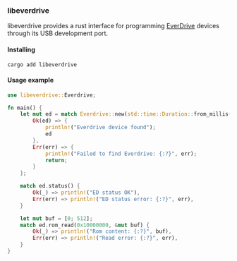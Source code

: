 ### libeverdrive

libeverdrive provides a rust interface for programming [EverDrive](https://krikzz.com/) devices through its USB development port.

#### Installing
```shell
cargo add libeverdrive
```

#### Usage example
```rust
use libeverdrive::Everdrive;

fn main() {
    let mut ed = match Everdrive::new(std::time::Duration::from_millis(100)) {
        Ok(ed) => {
            println!("Everdrive device found");
            ed
        },
        Err(err) => {
            println!("Failed to find Everdrive: {:?}", err);
            return;
        }
    };

    match ed.status() {
        Ok(_) => println!("ED status OK"),
        Err(err) => println!("ED status error: {:?}", err),
    }

    let mut buf = [0; 512];
    match ed.rom_read(0x10000000, &mut buf) {
        Ok(_) => println!("Rom content: {:?}", buf),
        Err(err) => println!("Read error: {:?}", err),
    }
}
```